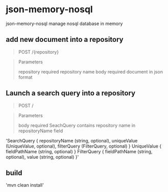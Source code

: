 # json-memory-nosql

json-memory-nosql manage nosql database in memory

## add new document into a repository

> POST /{repository}

> Parameters
> 
> repository	required	repository name
> body		required	document in json format

## Launch a search query into a repository

> POST /

> Parameters
>
> body	required	SeachQuery contains repository name in repositoryName field

'SearchQuery {
	repositoryName (string, optional),
	uniqueValue (UniqueValue, optional),
	filterQuery (FilterQuery, optional)
}
UniqueValue {
	fieldPathName (string, optional)
}
FilterQuery {
	fieldPathName (string, optional),
	value (string, optional)
}'

## build

'mvn clean install'
